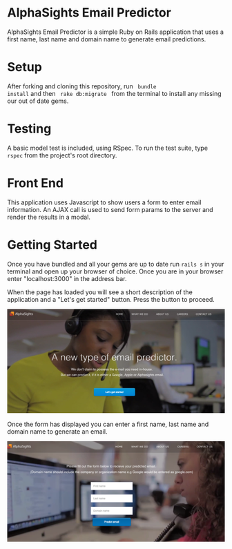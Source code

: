 AlphaSights Email Predictor
============================

AlphaSights Email Predictor is a simple Ruby on Rails application that uses a first name, last name and domain name to generate email predictions.

Setup
=====

After forking and cloning this repository, run <code> bundle install</code> and then <code> rake db:migrate </code>  from the terminal to install any missing our out of date gems.

Testing
========

A basic model test is included, using RSpec. To run the test suite, type <code>rspec</code> from the project's root directory.

Front End
==========

This application uses Javascript to show users a form to enter email information. An AJAX call is used to send form params to the server and render the results in a modal. 

Getting Started
=============

Once you have bundled and all your gems are up to date run <code>rails s</code> in your terminal and open up your browser of choice. Once you are in your browser enter "localhost:3000" in the address bar.

When the page has loaded you will see a short description of the application and a "Let's get started" button. Press the button to proceed.

![alt tag](https://raw.githubusercontent.com/SpencerTang/AlphaSightsEmailPredictor/master/Screenshots/Alphasight%20ScreenShot%201.png)

Once the form has displayed you can enter a first name, last name and domain name to generate an email.

![alt tag](https://raw.githubusercontent.com/SpencerTang/AlphaSightsEmailPredictor/master/Screenshots/Alphasight%20Screenshot%202.png)
